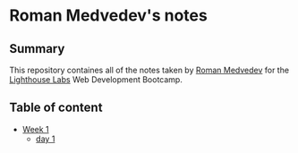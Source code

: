 # Roman Medvedev's notes

## Summary

This repository containes all of the notes taken by [Roman Medvedev](https://github.com/RomanMedvedev91/) for the [Lighthouse Labs](https://www.lighthouselabs.ca/en) Web Development Bootcamp.

## Table of content

* [Week 1](Week_1)
  * [day 1](Week_1/Day_1)

